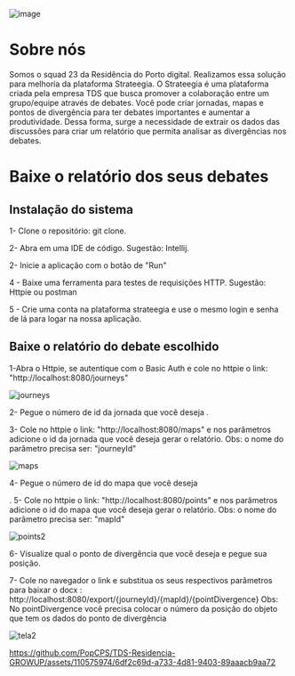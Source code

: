 
![image](https://github.com/PopCPS/TDS-Residencia-GROWUP/assets/110575974/d413eb41-a769-4fca-9ae8-f465e3f656ce)

# Sobre nós

Somos o squad 23 da Residência do Porto digital. Realizamos essa solução para melhoria
da plataforma Strateegia. O Strateegia é uma plataforma criada pela empresa TDS que busca promover 
a colaboração entre um grupo/equipe através de debates. Você pode criar jornadas, mapas e pontos de 
divergência para ter debates importantes e aumentar a produtividade. Dessa forma, surge a necessidade
de extrair os dados das discussões para criar um relatório que permita analisar as divergências nos debates. 

# Baixe o relatório dos seus debates

## Instalação do sistema

1- Clone o repositório: git clone.

2- Abra em uma IDE de código. Sugestão: Intellij.

2- Inicie a aplicação com o botão de "Run"

4 - Baixe uma ferramenta para testes de requisições HTTP. Sugestão: Httpie ou postman

5 - Crie uma conta na plataforma strateegia e use o mesmo login e senha de lá para logar na nossa aplicação.

## Baixe o relatório do debate escolhido

1-Abra o Httpie, se autentique com o  Basic Auth e cole no httpie o link: "http://localhost:8080/journeys"

![journeys](https://github.com/PopCPS/TDS-Residencia-GROWUP/assets/110575974/ed1c9d9b-72af-44bf-91c2-99b72f520d6e)

2- Pegue o número de id da jornada que você deseja .


3- Cole no httpie o link: "http://localhost:8080/maps" e nos parâmetros adicione o id da jornada que você deseja gerar o relatório. 
Obs: o nome do parâmetro precisa ser: "journeyId"

![maps](https://github.com/PopCPS/TDS-Residencia-GROWUP/assets/110575974/ad7384e5-9219-444a-8061-bacdb1facbc7)


4- Pegue o número de id do mapa que você deseja

.
5- Cole no httpie o link: "http://localhost:8080/points"  e nos parâmetros adicione o id do mapa que você deseja gerar o relatório. 
Obs: o nome do parâmetro precisa ser: "mapId"

![points2](https://github.com/PopCPS/TDS-Residencia-GROWUP/assets/110575974/8b6d8f1a-b1b8-403b-b000-8c713d5f5ba9)


6- Visualize qual o ponto de divergência que você deseja e pegue sua posição.

7- Cole no navegador o link e substitua os seus respectivos parâmetros para baixar o docx :  http://localhost:8080/export/{journeyId}/{mapId}/{pointDivergence}
Obs: No pointDivergence você precisa colocar o número da posição do objeto que tem os dados do ponto de divergência 

![tela2](https://github.com/PopCPS/TDS-Residencia-GROWUP/assets/110575974/dbaf7e33-222c-45b7-a49a-abfa0a9ea63d)



https://github.com/PopCPS/TDS-Residencia-GROWUP/assets/110575974/6df2c69d-a733-4d81-9403-89aaacb9aa72


